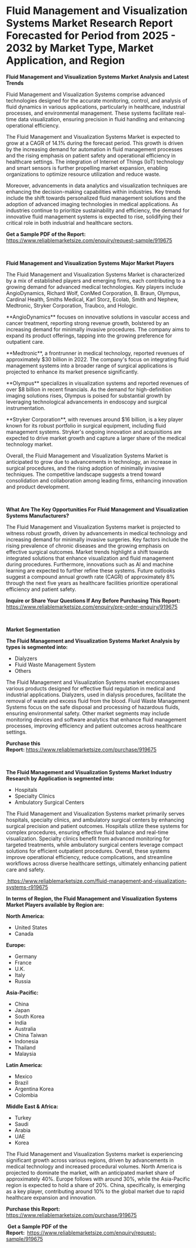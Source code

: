 <p><h1>Fluid Management and Visualization Systems Market Research Report Forecasted for Period from 2025 -  2032 by Market Type, Market Application, and Region</h1></p><p><strong>Fluid Management and Visualization Systems Market Analysis and Latest Trends</strong></p>
<p><p>Fluid Management and Visualization Systems comprise advanced technologies designed for the accurate monitoring, control, and analysis of fluid dynamics in various applications, particularly in healthcare, industrial processes, and environmental management. These systems facilitate real-time data visualization, ensuring precision in fluid handling and enhancing operational efficiency. </p><p>The Fluid Management and Visualization Systems Market is expected to grow at a CAGR of 14.1% during the forecast period. This growth is driven by the increasing demand for automation in fluid management processes and the rising emphasis on patient safety and operational efficiency in healthcare settings. The integration of Internet of Things (IoT) technology and smart sensors is further propelling market expansion, enabling organizations to optimize resource utilization and reduce waste.</p><p>Moreover, advancements in data analytics and visualization techniques are enhancing the decision-making capabilities within industries. Key trends include the shift towards personalized fluid management solutions and the adoption of advanced imaging technologies in medical applications. As industries continue to prioritize sustainability and efficiency, the demand for innovative fluid management systems is expected to rise, solidifying their critical role in both industrial and healthcare sectors.</p></p>
<p><strong>Get a Sample PDF of the Report:&nbsp;</strong> <a href="https://www.reliablemarketsize.com/enquiry/request-sample/919675?utm_campaign=2471&utm_medium=2&utm_source=Github&utm_content=ia&utm_term=18042025&utm_id=fluid-management-and-visualization-systems">https://www.reliablemarketsize.com/enquiry/request-sample/919675</a></p>
<p>&nbsp;</p>
<p><strong>Fluid Management and Visualization Systems Major Market Players</strong></p>
<p><p>The Fluid Management and Visualization Systems Market is characterized by a mix of established players and emerging firms, each contributing to a growing demand for advanced medical technologies. Key players include AngioDynamics, Richard Wolf, ConMed Corporation, B. Braun, Olympus, Cardinal Health, Smiths Medical, Karl Storz, Ecolab, Smith and Nephew, Medtronic, Stryker Corporation, Traubco, and Hologic.</p><p>**AngioDynamics** focuses on innovative solutions in vascular access and cancer treatment, reporting strong revenue growth, bolstered by an increasing demand for minimally invasive procedures. The company aims to expand its product offerings, tapping into the growing preference for outpatient care.</p><p>**Medtronic**, a frontrunner in medical technology, reported revenues of approximately $30 billion in 2022. The company's focus on integrating fluid management systems into a broader range of surgical applications is projected to enhance its market presence significantly.</p><p>**Olympus** specializes in visualization systems and reported revenues of over $8 billion in recent financials. As the demand for high-definition imaging solutions rises, Olympus is poised for substantial growth by leveraging technological advancements in endoscopy and surgical instrumentation.</p><p>**Stryker Corporation**, with revenues around $16 billion, is a key player known for its robust portfolio in surgical equipment, including fluid management systems. Stryker's ongoing innovation and acquisitions are expected to drive market growth and capture a larger share of the medical technology market.</p><p>Overall, the Fluid Management and Visualization Systems Market is anticipated to grow due to advancements in technology, an increase in surgical procedures, and the rising adoption of minimally invasive techniques. The competitive landscape suggests a trend toward consolidation and collaboration among leading firms, enhancing innovation and product development.</p></p>
<p>&nbsp;</p>
<p><strong>What Are The Key Opportunities For Fluid Management and Visualization Systems Manufacturers?</strong></p>
<p><p>The Fluid Management and Visualization Systems market is projected to witness robust growth, driven by advancements in medical technology and increasing demand for minimally invasive surgeries. Key factors include the rising prevalence of chronic diseases and the growing emphasis on effective surgical outcomes. Market trends highlight a shift towards integrated solutions that enhance visualization and fluid management during procedures. Furthermore, innovations such as AI and machine learning are expected to further refine these systems. Future outlooks suggest a compound annual growth rate (CAGR) of approximately 8% through the next five years as healthcare facilities prioritize operational efficiency and patient safety.</p></p>
<p><strong>Inquire or Share Your Questions If Any Before Purchasing This Report:</strong> <a href="https://www.reliablemarketsize.com/enquiry/pre-order-enquiry/919675?utm_campaign=2471&utm_medium=2&utm_source=Github&utm_content=ia&utm_term=18042025&utm_id=fluid-management-and-visualization-systems">https://www.reliablemarketsize.com/enquiry/pre-order-enquiry/919675</a></p>
<p>&nbsp;</p>
<p><strong>Market Segmentation</strong></p>
<p><strong>The Fluid Management and Visualization Systems Market Analysis by types is segmented into:</strong></p>
<p><ul><li>Dialyzers</li><li>Fluid Waste Management System</li><li>Others</li></ul></p>
<p><p>The Fluid Management and Visualization Systems market encompasses various products designed for effective fluid regulation in medical and industrial applications. Dialyzers, used in dialysis procedures, facilitate the removal of waste and excess fluid from the blood. Fluid Waste Management Systems focus on the safe disposal and processing of hazardous fluids, ensuring environmental safety. Other market segments may include monitoring devices and software analytics that enhance fluid management processes, improving efficiency and patient outcomes across healthcare settings.</p></p>
<p><strong>Purchase this Report:&nbsp;</strong><a href="https://www.reliablemarketsize.com/purchase/919675?utm_campaign=2471&utm_medium=2&utm_source=Github&utm_content=ia&utm_term=18042025&utm_id=fluid-management-and-visualization-systems">https://www.reliablemarketsize.com/purchase/919675</a></p>
<p>&nbsp;</p>
<p><strong>The Fluid Management and Visualization Systems Market Industry Research by Application is segmented into:</strong></p>
<p><ul><li>Hospitals</li><li>Specialty Clinics</li><li>Ambulatory Surgical Centers</li></ul></p>
<p><p>The Fluid Management and Visualization Systems market primarily serves hospitals, specialty clinics, and ambulatory surgical centers by enhancing surgical precision and patient outcomes. Hospitals utilize these systems for complex procedures, ensuring effective fluid balance and real-time visualization. Specialty clinics benefit from advanced monitoring for targeted treatments, while ambulatory surgical centers leverage compact solutions for efficient outpatient procedures. Overall, these systems improve operational efficiency, reduce complications, and streamline workflows across diverse healthcare settings, ultimately enhancing patient care and safety.</p></p>
<p><a href="https://www.reliablemarketsize.com/fluid-management-and-visualization-systems-r919675?utm_campaign=2471&utm_medium=2&utm_source=Github&utm_content=ia&utm_term=18042025&utm_id=fluid-management-and-visualization-systems">&nbsp;https://www.reliablemarketsize.com/fluid-management-and-visualization-systems-r919675</a></p>
<p><strong>In terms of Region, the Fluid Management and Visualization Systems Market Players available by Region are:</strong></p>
<p>
    <p> <strong> North America: </strong>
        <ul>
            <li>United States</li>
            <li>Canada</li>
        </ul>
        </p> 
    <p> <strong> Europe: </strong>
        <ul>
            <li>Germany</li>
            <li>France</li>
            <li>U.K.</li>
            <li>Italy</li>
            <li>Russia</li>
        </ul>
        </p> 
    <p> <strong> Asia-Pacific: </strong>
        <ul>
            <li>China</li>
            <li>Japan</li>
            <li>South Korea</li>
            <li>India</li>
            <li>Australia</li>
            <li>China Taiwan</li>
            <li>Indonesia</li>
            <li>Thailand</li>
            <li>Malaysia</li>
        </ul>
        </p> 
    <p> <strong> Latin America: </strong>
        <ul>
            <li>Mexico</li>
            <li>Brazil</li>
            <li>Argentina Korea</li>
            <li>Colombia</li>
        </ul>
        </p> 
    <p> <strong> Middle East & Africa: </strong>
        <ul>
            <li>Turkey</li>
            <li>Saudi</li>
            <li>Arabia</li>
            <li>UAE</li>
            <li>Korea</li>
        </ul>
    </p>
    </p>
<p><p>The Fluid Management and Visualization Systems market is experiencing significant growth across various regions, driven by advancements in medical technology and increased procedural volumes. North America is projected to dominate the market, with an anticipated market share of approximately 40%. Europe follows with around 30%, while the Asia-Pacific region is expected to hold a share of 20%. China, specifically, is emerging as a key player, contributing around 10% to the global market due to rapid healthcare expansion and innovation.</p></p>
<p><strong>Purchase this Report: </strong><a href="https://www.reliablemarketsize.com/purchase/919675?utm_campaign=2471&utm_medium=2&utm_source=Github&utm_content=ia&utm_term=18042025&utm_id=fluid-management-and-visualization-systems">https://www.reliablemarketsize.com/purchase/919675</a></p>
<p>&nbsp;<strong>Get a Sample PDF of the Report:&nbsp;&nbsp;</strong><a href="https://www.reliablemarketsize.com/enquiry/request-sample/919675?utm_campaign=2471&utm_medium=2&utm_source=Github&utm_content=ia&utm_term=18042025&utm_id=fluid-management-and-visualization-systems">https://www.reliablemarketsize.com/enquiry/request-sample/919675</a></p>
<p><strong></strong></p>
<p><p></p><p></p><p></p></p>